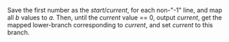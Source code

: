 Save the first number as the *start*/*current*, for each non-"-1" line, and map all *b* values to *a*. Then, until the *current* value == 0, output *current*, get the mapped lower-branch corresponding to *current*, and set *current* to this branch.
